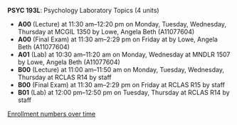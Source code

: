 **PSYC 193L**: Psychology Laboratory Topics (4 units)

- **A00** (Lecture) at 11:30 am–12:20 pm on Monday, Tuesday, Wednesday, Thursday at MCGIL 1350 by Lowe, Angela Beth (A11077604)
- **A00** (Final Exam) at 11:30 am–2:29 pm on Friday at   by Lowe, Angela Beth (A11077604)
- **A01** (Lab) at 10:30 am–11:20 am on Monday, Wednesday at MNDLR 1507 by Lowe, Angela Beth (A11077604)
- **B00** (Lecture) at 11:00 am–11:50 am on Monday, Tuesday, Wednesday, Thursday at RCLAS R14 by staff
- **B00** (Final Exam) at 11:30 am–2:29 pm on Friday at RCLAS R15 by staff
- **B01** (Lab) at 12:00 pm–12:50 pm on Tuesday, Thursday at RCLAS R14 by staff

[Enrollment numbers over time](./PSYC193L.tsv)
